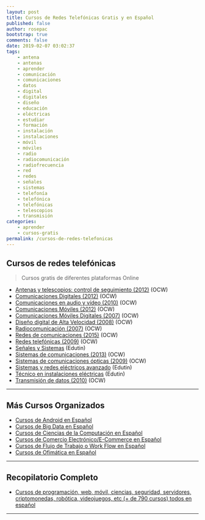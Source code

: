 ```yaml
---
layout: post
title: Cursos de Redes Telefónicas Gratis y en Español
published: false
author: rosepac
bootstrap: true
comments: false
date: 2019-02-07 03:02:37
tags:
    - antena
    - antenas
    - aprender
    - comunicación
    - comunicaciones
    - datos
    - digital
    - digitales
    - diseño
    - educación
    - eléctricas
    - estudiar
    - formación
    - instalación
    - instalaciones
    - móvil
    - móviles
    - radio
    - radiocomunicación
    - radiofrecuencia
    - red
    - redes
    - señales
    - sistemas
    - telefonía
    - telefónica
    - telefónicas
    - telescopios
    - transmisión
categories:
    - aprender
    - cursos-gratis
permalink: /cursos-de-redes-telefonicas
---
```

## Cursos de redes telefónicas

> Cursos gratis de diferentes plataformas Online

  * [Antenas y telescopios: control de seguimiento (2012)][1] (OCW)
  * [Comunicaciones Digitales (2012)][2] (OCW)
  * [Comunicaciones en audio y vídeo (2010)][3] (OCW)
  * [Comunicaciones Móviles (2012)][4] (OCW)
  * [Comunicaciones Móviles Digitales (2007)][5] (OCW)
  * [Diseño digital de Alta Velocidad (2008)][6] (OCW)
  * [Radiocomunicación (2007)][7] (OCW)
  * [Redes de comunicaciones (2015)][8] (OCW)
  * [Redes telefónicas (2009)][9] (OCW)
  * [Señales y Sistemas][10] (Edutin)
  * [Sistemas de comunicaciones (2013)][11] (OCW)
  * [Sistemas de comunicaciones ópticas (2009)][12] (OCW)
  * [Sistemas y redes eléctricos avanzado][13] (Edutin)
  * [Técnico en instalaciones eléctricas][14] (Edutin)
  * [Transmisión de datos (2010)][15] (OCW)

* * *

## Más Cursos Organizados

  * [Cursos de Android en Español][16]
  * [Cursos de Big Data en Español][17]
  * [Cursos de Ciencias de la Computación en Español][18]
  * [Cursos de Comercio Electrónico/E-Commerce en Español][19]
  * [Cursos de Flujo de Trabajo o Work Flow en Español][20]
  * [Cursos de Ofimática en Español][21]

* * *

## Recopilatorio Completo

  * [Cursos de programación, web, móvil, ciencias, seguridad, servidores, criptomonedas, robótica, videojuegos, etc (+ de 790 cursos) todos en español][22]

* * *

 [1]: https://ocw.ehu.eus/course/view.php?id=45
 [2]: http://ocw.uma.es/ingenierias/Comunicacion-digital
 [3]: http://ocw.upm.es/teoria-de-la-senal-y-comunicaciones-1/comunicaciones-en-audio-y-video
 [4]: http://ocw.upm.es/teoria-de-la-senal-y-comunicaciones-1/comunicaciones-moviles
 [5]: http://ocw.upm.es/teoria-de-la-senal-y-comunicaciones-1/comunicaciones-moviles-digitales
 [6]: http://www.upv.es/pls/oalu/sic_asi.ficha_asig_ocw?p_rama=T&p_idioma=c&p_vista=MSE&p_asi=6473&p_caca=2008
 [7]: http://ocw.upm.es/teoria-de-la-senal-y-comunicaciones-1/radiocomunicacion
 [8]: https://ocw.unican.es/course/view.php?id=27
 [9]: https://ocw.unican.es/course/view.php?id=211
 [10]: https://edutin.com/curso-de-se%C3%B1ales-y-sistemas-3863
 [11]: http://ocw.uma.es/ingenierias/sistemas-de-comunicaciones
 [12]: http://www.upv.es/pls/oalu/sic_asi.ficha_asig_ocw?p_rama=T&p_idioma=c&p_vista=MSE&p_asi=3204&p_caca=2009
 [13]: https://edutin.com/curso-de-sistemas-y-redes-el%C3%A9ctricas-avanzado-581
 [14]: https://edutin.com/curso-de-tecnico-en-instalaciones-electricas-3855
 [15]: http://www.upv.es/pls/oalu/sic_asi.ficha_asig_ocw?p_rama=T&p_idioma=c&p_vista=MSE&p_asi=4533&p_caca=2010
 [16]: https://mundoframework.com/cursos-android/
 [17]: https://mundoframework.com/cursos-big-data/
 [18]: https://mundoframework.com/cursos-ciencias-computacion/
 [19]: https://mundoframework.com/cursos-de-comercio-electronico/
 [20]: https://mundoframework.com/cursos-de-flujo-de-trabajo-o-work-flow/
 [21]: https://mundoframework.com/cursos-de-ofimatica/
 [22]: https://mundoframework.com/cursos-de-programacion-web-movil-ciencias-seguridad-servidores-criptomonedas/